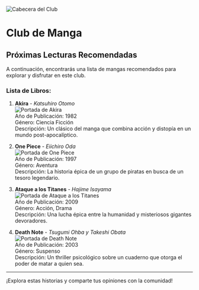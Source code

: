 ![Cabecera del Club](../imagenes/2.Club_Manga/goodnightpunpun.jpg)

# Club de Manga

## Próximas Lecturas Recomendadas

A continuación, encontrarás una lista de mangas recomendados para explorar y disfrutar en este club.

### Lista de Libros:

1. **Akira** - *Katsuhiro Otomo*  
   ![Portada de Akira](../imagenes/Manga/Akira.jpg)  
   Año de Publicación: 1982  
   Género: Ciencia Ficción  
   Descripción: Un clásico del manga que combina acción y distopía en un mundo post-apocalíptico.

2. **One Piece** - *Eiichiro Oda*  
   ![Portada de One Piece](../imagenes/Manga/OnePiece.jpg)  
   Año de Publicación: 1997  
   Género: Aventura  
   Descripción: La historia épica de un grupo de piratas en busca de un tesoro legendario.

3. **Ataque a los Titanes** - *Hajime Isayama*  
   ![Portada de Ataque a los Titanes](../imagenes/Manga/AtaqueALosTitanes.jpg)  
   Año de Publicación: 2009  
   Género: Acción, Drama  
   Descripción: Una lucha épica entre la humanidad y misteriosos gigantes devoradores.

4. **Death Note** - *Tsugumi Ohba y Takeshi Obata*  
   ![Portada de Death Note](../imagenes/Manga/DeathNote.jpg)  
   Año de Publicación: 2003  
   Género: Suspenso  
   Descripción: Un thriller psicológico sobre un cuaderno que otorga el poder de matar a quien sea.

---

¡Explora estas historias y comparte tus opiniones con la comunidad!

